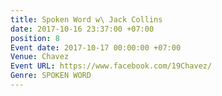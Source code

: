 ```yaml
---
title: Spoken Word w\ Jack Collins
date: 2017-10-16 23:37:00 +07:00
position: 8
Event date: 2017-10-17 00:00:00 +07:00
Venue: Chavez
Event URL: https://www.facebook.com/19Chavez/
Genre: SPOKEN WORD
---
```


